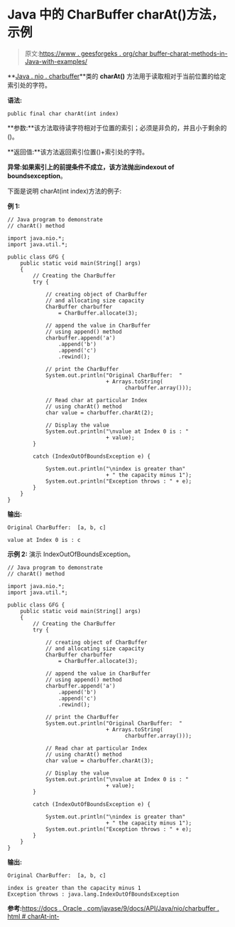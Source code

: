 # Java 中的 CharBuffer charAt()方法，示例

> 原文:[https://www . geesforgeks . org/char buffer-charat-methods-in-Java-with-examples/](https://www.geeksforgeeks.org/charbuffer-charat-methods-in-java-with-examples/)

**[Java . nio . charbuffer](https://www.geeksforgeeks.org/tag/java-charbuffer/)**类的 **charAt()** 方法用于读取相对于当前位置的给定索引处的字符。

**语法:**

```
public final char charAt(int index)
```

**参数:**该方法取待读字符相对于位置的索引；必须是非负的，并且小于剩余的()。

**返回值:**该方法返回索引位置()+索引处的字符。

**异常:**如果索引上的前提条件不成立，该方法抛出**indexout of boundsexception**。

下面是说明 charAt(int index)方法的例子:

**例 1:**

```
// Java program to demonstrate
// charAt() method

import java.nio.*;
import java.util.*;

public class GFG {
    public static void main(String[] args)
    {
        // Creating the CharBuffer
        try {

            // creating object of CharBuffer
            // and allocating size capacity
            CharBuffer charbuffer
                = CharBuffer.allocate(3);

            // append the value in CharBuffer
            // using append() method
            charbuffer.append('a')
                .append('b')
                .append('c')
                .rewind();

            // print the CharBuffer
            System.out.println("Original CharBuffer:  "
                               + Arrays.toString(
                                     charbuffer.array()));

            // Read char at particular Index
            // using charAt() method
            char value = charbuffer.charAt(2);

            // Display the value
            System.out.println("\nvalue at Index 0 is : "
                               + value);
        }

        catch (IndexOutOfBoundsException e) {

            System.out.println("\nindex is greater than"
                               + " the capacity minus 1");
            System.out.println("Exception throws : " + e);
        }
    }
}
```

**输出:**

```
Original CharBuffer:  [a, b, c]

value at Index 0 is : c

```

**示例 2:** 演示 IndexOutOfBoundsException。

```
// Java program to demonstrate
// charAt() method

import java.nio.*;
import java.util.*;

public class GFG {
    public static void main(String[] args)
    {
        // Creating the CharBuffer
        try {

            // creating object of CharBuffer
            // and allocating size capacity
            CharBuffer charbuffer
                = CharBuffer.allocate(3);

            // append the value in CharBuffer
            // using append() method
            charbuffer.append('a')
                .append('b')
                .append('c')
                .rewind();

            // print the CharBuffer
            System.out.println("Original CharBuffer:  "
                               + Arrays.toString(
                                     charbuffer.array()));

            // Read char at particular Index
            // using charAt() method
            char value = charbuffer.charAt(3);

            // Display the value
            System.out.println("\nvalue at Index 0 is : "
                               + value);
        }

        catch (IndexOutOfBoundsException e) {

            System.out.println("\nindex is greater than"
                               + " the capacity minus 1");
            System.out.println("Exception throws : " + e);
        }
    }
}
```

**输出:**

```
Original CharBuffer:  [a, b, c]

index is greater than the capacity minus 1
Exception throws : java.lang.IndexOutOfBoundsException

```

**参考:**[https://docs . Oracle . com/javase/9/docs/API/Java/nio/charbuffer . html # charAt-int-](https://docs.oracle.com/javase/9/docs/api/java/nio/CharBuffer.html#charAt-int-)